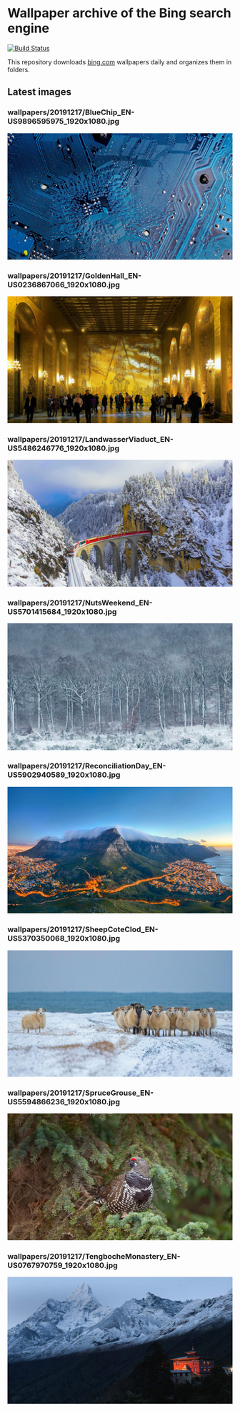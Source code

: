 # Wallpaper archive of the Bing search engine

[![Build Status](https://travis-ci.org/kijart/bing-daily-images-dl.svg?branch=wallpapers)](https://travis-ci.org/kijart/bing-daily-images-dl)

This repository downloads [bing.com](https://www.bing.com) wallpapers daily and organizes them in folders.

## Latest images

<!-- Wallpapers -->

### wallpapers/20191217/BlueChip_EN-US9896595975_1920x1080.jpg

![wallpapers/20191217/BlueChip_EN-US9896595975_1920x1080.jpg](wallpapers/20191217/BlueChip_EN-US9896595975_1920x1080.jpg)

### wallpapers/20191217/GoldenHall_EN-US0236867066_1920x1080.jpg

![wallpapers/20191217/GoldenHall_EN-US0236867066_1920x1080.jpg](wallpapers/20191217/GoldenHall_EN-US0236867066_1920x1080.jpg)

### wallpapers/20191217/LandwasserViaduct_EN-US5486246776_1920x1080.jpg

![wallpapers/20191217/LandwasserViaduct_EN-US5486246776_1920x1080.jpg](wallpapers/20191217/LandwasserViaduct_EN-US5486246776_1920x1080.jpg)

### wallpapers/20191217/NutsWeekend_EN-US5701415684_1920x1080.jpg

![wallpapers/20191217/NutsWeekend_EN-US5701415684_1920x1080.jpg](wallpapers/20191217/NutsWeekend_EN-US5701415684_1920x1080.jpg)

### wallpapers/20191217/ReconciliationDay_EN-US5902940589_1920x1080.jpg

![wallpapers/20191217/ReconciliationDay_EN-US5902940589_1920x1080.jpg](wallpapers/20191217/ReconciliationDay_EN-US5902940589_1920x1080.jpg)

### wallpapers/20191217/SheepCoteClod_EN-US5370350068_1920x1080.jpg

![wallpapers/20191217/SheepCoteClod_EN-US5370350068_1920x1080.jpg](wallpapers/20191217/SheepCoteClod_EN-US5370350068_1920x1080.jpg)

### wallpapers/20191217/SpruceGrouse_EN-US5594866236_1920x1080.jpg

![wallpapers/20191217/SpruceGrouse_EN-US5594866236_1920x1080.jpg](wallpapers/20191217/SpruceGrouse_EN-US5594866236_1920x1080.jpg)

### wallpapers/20191217/TengbocheMonastery_EN-US0767970759_1920x1080.jpg

![wallpapers/20191217/TengbocheMonastery_EN-US0767970759_1920x1080.jpg](wallpapers/20191217/TengbocheMonastery_EN-US0767970759_1920x1080.jpg)

